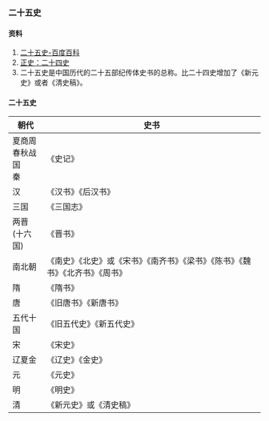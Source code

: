 ### 二十五史

#### 资料
1. [二十五史-百度百科](https://baike.baidu.com/item/%E4%BA%8C%E5%8D%81%E4%BA%94%E5%8F%B2/776495?fr=aladdin)
1. [正史：二十四史](http://chaodai.xixik.com/#anchor10)
1. 二十五史是中国历代的二十五部纪传体史书的总称。比二十四史增加了《新元史》或者《清史稿》。

#### 二十五史

|朝代    |史书    |
|  ----  | ----  |
|夏商周<br/>春秋战国<br/>秦 |《史记》 |
|汉                 |《汉书》《后汉书》|
|三国               |《三国志》 |
|两晋<br/>(十六国)   |《晋书》  |
|南北朝             |《南史》《北史》或《宋书》《南齐书》《梁书》《陈书》《魏书》《北齐书》《周书》|
|隋                 |《隋书》  |
|唐                 |《旧唐书》《新唐书》 |
|五代十国            |《旧五代史》《新五代史》 |
|宋                 |《宋史》               |
|辽夏金              |《辽史》《金史》        |
|元                  |《元史》               |
|明                  |《明史》               |
|清                  |《新元史》或《清史稿》   |
